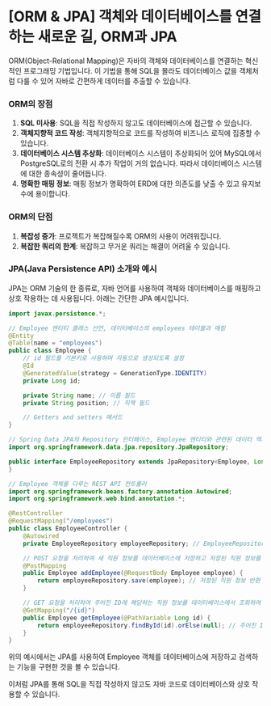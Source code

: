 # [ORM & JPA] 객체와 데이터베이스를 연결하는 새로운 길, ORM과 JPA

ORM(Object-Relational Mapping)은 자바의 객체와 데이터베이스를 연결하는 혁신적인 프로그래밍 기법입니다. 이 기법을 통해 SQL을 몰라도 데이터베이스 값을 객체처럼 다룰 수 있어 자바로 간편하게 데이터를 추출할 수 있습니다.

### ORM의 장점

1. **SQL 미사용**: SQL을 직접 작성하지 않고도 데이터베이스에 접근할 수 있습니다.
2. **객체지향적 코드 작성**: 객체지향적으로 코드를 작성하여 비즈니스 로직에 집중할 수 있습니다.
3. **데이터베이스 시스템 추상화**: 데이터베이스 시스템이 추상화되어 있어 MySQL에서 PostgreSQL로의 전환 시 추가 작업이 거의 없습니다. 따라서 데이터베이스 시스템에 대한 종속성이 줄어듭니다.
4. **명확한 매핑 정보**: 매핑 정보가 명확하여 ERD에 대한 의존도를 낮출 수 있고 유지보수에 용이합니다.

### ORM의 단점

1. **복잡성 증가**: 프로젝트가 복잡해질수록 ORM의 사용이 어려워집니다.
2. **복잡한 쿼리의 한계**: 복잡하고 무거운 쿼리는 해결이 어려울 수 있습니다.

### JPA(Java Persistence API) 소개와 예시

JPA는 ORM 기술의 한 종류로, 자바 언어를 사용하여 객체와 데이터베이스를 매핑하고 상호 작용하는 데 사용됩니다. 아래는 간단한 JPA 예시입니다.

```java
import javax.persistence.*;

// Employee 엔티티 클래스 선언, 데이터베이스의 employees 테이블과 매핑
@Entity
@Table(name = "employees")
public class Employee {
    // id 필드를 기본키로 사용하며 자동으로 생성되도록 설정
    @Id
    @GeneratedValue(strategy = GenerationType.IDENTITY)
    private Long id;

    private String name; // 이름 필드
    private String position; // 직책 필드

    // Getters and setters 메서드
}

// Spring Data JPA의 Repository 인터페이스, Employee 엔티티와 관련된 데이터 액세스 메서드를 제공
import org.springframework.data.jpa.repository.JpaRepository;

public interface EmployeeRepository extends JpaRepository<Employee, Long> {
}

// Employee 객체를 다루는 REST API 컨트롤러
import org.springframework.beans.factory.annotation.Autowired;
import org.springframework.web.bind.annotation.*;

@RestController
@RequestMapping("/employees")
public class EmployeeController {
    @Autowired
    private EmployeeRepository employeeRepository; // EmployeeRepository 의존성 주입

    // POST 요청을 처리하여 새 직원 정보를 데이터베이스에 저장하고 저장된 직원 정보를 반환
    @PostMapping
    public Employee addEmployee(@RequestBody Employee employee) {
        return employeeRepository.save(employee); // 저장된 직원 정보 반환
    }

    // GET 요청을 처리하여 주어진 ID에 해당하는 직원 정보를 데이터베이스에서 조회하여 반환
    @GetMapping("/{id}")
    public Employee getEmployee(@PathVariable Long id) {
        return employeeRepository.findById(id).orElse(null); // 주어진 ID에 해당하는 직원 정보 반환, 없으면 null 반환
    }
}

```

위의 예시에서는 JPA를 사용하여 Employee 객체를 데이터베이스에 저장하고 검색하는 기능을 구현한 것을 볼 수 있습니다.

이처럼 JPA를 통해 SQL을 직접 작성하지 않고도 자바 코드로 데이터베이스와 상호 작용할 수 있습니다.
